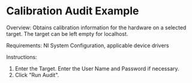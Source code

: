 # Calibration Audit Example

Overview: 
Obtains calibration information for the hardware on a selected target. The target can be left empty for localhost.

Requirements: 
NI System Configuration, applicable device drivers

Instructions:
1. Enter the Target. Enter the User Name and Password if necessary.
2. Click "Run Audit".
